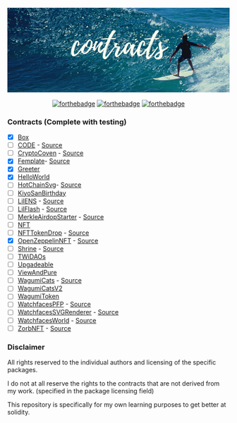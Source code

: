 <p align="center">
  <img src="assets/contracts.png">
</p>

<div align="center">

[![forthebadge](https://forthebadge.com/images/badges/for-sharks.svg)](https://forthebadge.com)
[![forthebadge](https://forthebadge.com/images/badges/60-percent-of-the-time-works-every-time.svg)](https://forthebadge.com)
[![forthebadge](https://forthebadge.com/images/badges/no-ragrets.svg)](https://forthebadge.com)

</div>

### Contracts (Complete with testing)

- [x] [Box](/contracts/Box)
- [ ] [CODE](/contracts/CODE) - [Source](https://github.com/Developer-DAO/code-claim-site)
- [ ] [CryptoCoven](/contracts/CryptoCoven) - [Source](https://github.com/crypto-coven/contracts)
- [x] [Femplate](/contracts/Femplate)- [Source](https://github.com/abigger87/femplate)
- [x] [Greeter](/contracts/Greeter)
- [x] [HelloWorld](/contracts/HelloWorld)
- [ ] [HotChainSvg](/contracts/HotChainSvg)- [Source](https://github.com/w1nt3r-eth/hot-chain-svg)
- [ ] [KiyoSanBirthday](/contracts/KiyoSanBirthday)
- [ ] [LilENS](/contracts/LilENS) - [Source](https://github.com/m1guelpf/lil-web3)
- [ ] [LilFlash](/contracts/LilFlash) - [Source](https://github.com/m1guelpf/lil-web3)
- [ ] [MerkleAirdopStarter](/contracts/MerkleAirdopStarter) - [Source](https://github.com/Anish-Agnihotri/merkle-airdrop-starter)
- [ ] [NFT](/contracts/NFT)
- [ ] [NFTTokenDrop](/contracts/NFTTokenDrop) - [Source](https://github.com/m1guelpf/nft-token-drop)
- [x] [OpenZeppelinNFT](/contracts/OpenZeppelinNFT) - [Source](https://github.com/FredCoen/nft-tutorial)
- [ ] [Shrine](/contracts/Shrine) - [Source](https://github.com/Astrodrop/shrine)
- [ ] [TWiDAOs](/contracts/TWiDAOs)
- [ ] [Upgadeable](/contracts/Upgadeable)
- [ ] [ViewAndPure](/contracts/ViewAndPure)
- [ ] [WagumiCats](/contracts/WagumiCats) - [Source](https://github.com/wagumi/wagumi)
- [ ] [WagumiCatsV2](/contracts/WagumiCatsV2)
- [ ] [WagumiToken](/contracts/WagumiToken)
- [ ] [WatchfacesPFP](/contracts/WatchfacesPFP) - [Source](https://etherscan.io/address/0x1b57e04c02f9328bdd417fde6698b236b543c47f#code)
- [ ] [WatchfacesSVGRenderer](/contracts/WatchfacesSVGRenderer) - [Source](https://etherscan.io/address/0x3aee59ca9cea21389d167112091ceace86747124#code)
- [ ] [WatchfacesWorld](/contracts/WatchfacesWorld) - [Source](https://etherscan.io/address/0x8d3b078d9d9697a8624d4b32743b02d270334af1#code)
- [ ] [ZorbNFT](/contracts/ZorbNFT) - [Source](https://github.com/ourzora/zorb/tree/main/packages/zorb-contracts)

### Disclaimer

All rights reserved to the individual authors and licensing of the specific packages.

I do not at all reserve the rights to the contracts that are not derived from my work. (specified in the package licensing field)

This repository is specifically for my own learning purposes to get better at solidity.
